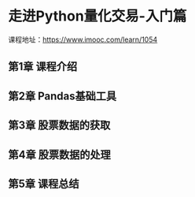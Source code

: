 # 走进Python量化交易-入门篇

课程地址：https://www.imooc.com/learn/1054

## 第1章 课程介绍


## 第2章 Pandas基础工具


## 第3章 股票数据的获取


## 第4章 股票数据的处理


## 第5章 课程总结


